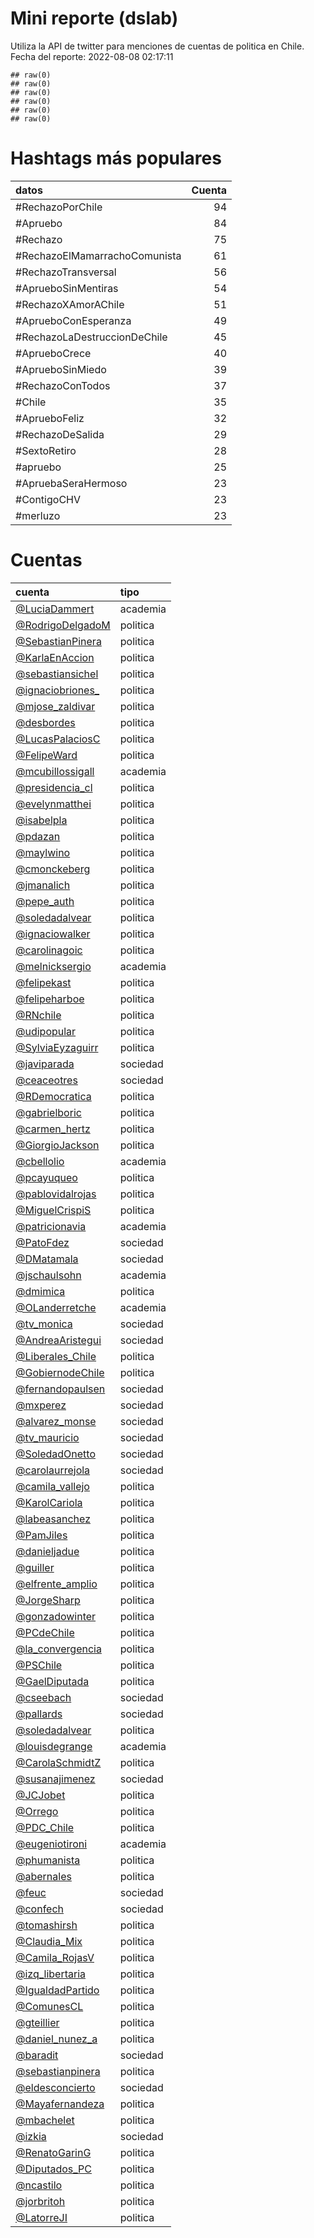 
# Mini reporte (dslab)

Utiliza la API de twitter para menciones de cuentas de politica en
Chile. Fecha del reporte: 2022-08-08 02:17:11

    ## raw(0)
    ## raw(0)
    ## raw(0)
    ## raw(0)
    ## raw(0)
    ## raw(0)

# Hashtags más populares

| datos                          | Cuenta |
|:-------------------------------|-------:|
| \#RechazoPorChile              |     94 |
| \#Apruebo                      |     84 |
| \#Rechazo                      |     75 |
| \#RechazoElMamarrachoComunista |     61 |
| \#RechazoTransversal           |     56 |
| \#AprueboSinMentiras           |     54 |
| \#RechazoXAmorAChile           |     51 |
| \#AprueboConEsperanza          |     49 |
| \#RechazoLaDestruccionDeChile  |     45 |
| \#AprueboCrece                 |     40 |
| \#AprueboSinMiedo              |     39 |
| \#RechazoConTodos              |     37 |
| \#Chile                        |     35 |
| \#AprueboFeliz                 |     32 |
| \#RechazoDeSalida              |     29 |
| \#SextoRetiro                  |     28 |
| \#apruebo                      |     25 |
| \#ApruebaSeraHermoso           |     23 |
| \#ContigoCHV                   |     23 |
| \#merluzo                      |     23 |

# Cuentas

| cuenta                                                                              | tipo     |
|:------------------------------------------------------------------------------------|:---------|
| <a href="https://twitter.com/LuciaDammert" target="_blank">@LuciaDammert</a>        | academia |
| <a href="https://twitter.com/RodrigoDelgadoM" target="_blank">@RodrigoDelgadoM</a>  | politica |
| <a href="https://twitter.com/SebastianPinera" target="_blank">@SebastianPinera</a>  | politica |
| <a href="https://twitter.com/KarlaEnAccion" target="_blank">@KarlaEnAccion</a>      | politica |
| <a href="https://twitter.com/sebastiansichel" target="_blank">@sebastiansichel</a>  | politica |
| <a href="https://twitter.com/ignaciobriones_" target="_blank">@ignaciobriones\_</a> | politica |
| <a href="https://twitter.com/mjose_zaldivar" target="_blank">@mjose_zaldivar</a>    | politica |
| <a href="https://twitter.com/desbordes" target="_blank">@desbordes</a>              | politica |
| <a href="https://twitter.com/LucasPalaciosC" target="_blank">@LucasPalaciosC</a>    | politica |
| <a href="https://twitter.com/FelipeWard" target="_blank">@FelipeWard</a>            | politica |
| <a href="https://twitter.com/mcubillossigall" target="_blank">@mcubillossigall</a>  | academia |
| <a href="https://twitter.com/presidencia_cl" target="_blank">@presidencia_cl</a>    | politica |
| <a href="https://twitter.com/evelynmatthei" target="_blank">@evelynmatthei</a>      | politica |
| <a href="https://twitter.com/isabelpla" target="_blank">@isabelpla</a>              | politica |
| <a href="https://twitter.com/pdazan" target="_blank">@pdazan</a>                    | politica |
| <a href="https://twitter.com/maylwino" target="_blank">@maylwino</a>                | politica |
| <a href="https://twitter.com/cmonckeberg" target="_blank">@cmonckeberg</a>          | politica |
| <a href="https://twitter.com/jmanalich" target="_blank">@jmanalich</a>              | politica |
| <a href="https://twitter.com/pepe_auth" target="_blank">@pepe_auth</a>              | politica |
| <a href="https://twitter.com/soledadalvear" target="_blank">@soledadalvear</a>      | politica |
| <a href="https://twitter.com/ignaciowalker" target="_blank">@ignaciowalker</a>      | politica |
| <a href="https://twitter.com/carolinagoic" target="_blank">@carolinagoic</a>        | politica |
| <a href="https://twitter.com/melnicksergio" target="_blank">@melnicksergio</a>      | academia |
| <a href="https://twitter.com/felipekast" target="_blank">@felipekast</a>            | politica |
| <a href="https://twitter.com/felipeharboe" target="_blank">@felipeharboe</a>        | politica |
| <a href="https://twitter.com/RNchile" target="_blank">@RNchile</a>                  | politica |
| <a href="https://twitter.com/udipopular" target="_blank">@udipopular</a>            | politica |
| <a href="https://twitter.com/SylviaEyzaguirr" target="_blank">@SylviaEyzaguirr</a>  | politica |
| <a href="https://twitter.com/javiparada" target="_blank">@javiparada</a>            | sociedad |
| <a href="https://twitter.com/ceaceotres" target="_blank">@ceaceotres</a>            | sociedad |
| <a href="https://twitter.com/RDemocratica" target="_blank">@RDemocratica</a>        | politica |
| <a href="https://twitter.com/gabrielboric" target="_blank">@gabrielboric</a>        | politica |
| <a href="https://twitter.com/carmen_hertz" target="_blank">@carmen_hertz</a>        | politica |
| <a href="https://twitter.com/GiorgioJackson" target="_blank">@GiorgioJackson</a>    | politica |
| <a href="https://twitter.com/cbellolio" target="_blank">@cbellolio</a>              | academia |
| <a href="https://twitter.com/pcayuqueo" target="_blank">@pcayuqueo</a>              | politica |
| <a href="https://twitter.com/pablovidalrojas" target="_blank">@pablovidalrojas</a>  | politica |
| <a href="https://twitter.com/MiguelCrispiS" target="_blank">@MiguelCrispiS</a>      | politica |
| <a href="https://twitter.com/patricionavia" target="_blank">@patricionavia</a>      | academia |
| <a href="https://twitter.com/PatoFdez" target="_blank">@PatoFdez</a>                | sociedad |
| <a href="https://twitter.com/DMatamala" target="_blank">@DMatamala</a>              | sociedad |
| <a href="https://twitter.com/jschaulsohn" target="_blank">@jschaulsohn</a>          | academia |
| <a href="https://twitter.com/dmimica" target="_blank">@dmimica</a>                  | politica |
| <a href="https://twitter.com/OLanderretche" target="_blank">@OLanderretche</a>      | academia |
| <a href="https://twitter.com/tv_monica" target="_blank">@tv_monica</a>              | sociedad |
| <a href="https://twitter.com/AndreaAristegui" target="_blank">@AndreaAristegui</a>  | sociedad |
| <a href="https://twitter.com/Liberales_Chile" target="_blank">@Liberales_Chile</a>  | politica |
| <a href="https://twitter.com/GobiernodeChile" target="_blank">@GobiernodeChile</a>  | politica |
| <a href="https://twitter.com/fernandopaulsen" target="_blank">@fernandopaulsen</a>  | sociedad |
| <a href="https://twitter.com/mxperez" target="_blank">@mxperez</a>                  | sociedad |
| <a href="https://twitter.com/alvarez_monse" target="_blank">@alvarez_monse</a>      | sociedad |
| <a href="https://twitter.com/tv_mauricio" target="_blank">@tv_mauricio</a>          | sociedad |
| <a href="https://twitter.com/SoledadOnetto" target="_blank">@SoledadOnetto</a>      | sociedad |
| <a href="https://twitter.com/carolaurrejola" target="_blank">@carolaurrejola</a>    | sociedad |
| <a href="https://twitter.com/camila_vallejo" target="_blank">@camila_vallejo</a>    | politica |
| <a href="https://twitter.com/KarolCariola" target="_blank">@KarolCariola</a>        | politica |
| <a href="https://twitter.com/labeasanchez" target="_blank">@labeasanchez</a>        | politica |
| <a href="https://twitter.com/PamJiles" target="_blank">@PamJiles</a>                | politica |
| <a href="https://twitter.com/danieljadue" target="_blank">@danieljadue</a>          | politica |
| <a href="https://twitter.com/guiller" target="_blank">@guiller</a>                  | politica |
| <a href="https://twitter.com/elfrente_amplio" target="_blank">@elfrente_amplio</a>  | politica |
| <a href="https://twitter.com/JorgeSharp" target="_blank">@JorgeSharp</a>            | politica |
| <a href="https://twitter.com/gonzadowinter" target="_blank">@gonzadowinter</a>      | politica |
| <a href="https://twitter.com/PCdeChile" target="_blank">@PCdeChile</a>              | politica |
| <a href="https://twitter.com/la_convergencia" target="_blank">@la_convergencia</a>  | politica |
| <a href="https://twitter.com/PSChile" target="_blank">@PSChile</a>                  | politica |
| <a href="https://twitter.com/GaelDiputada" target="_blank">@GaelDiputada</a>        | politica |
| <a href="https://twitter.com/cseebach" target="_blank">@cseebach</a>                | sociedad |
| <a href="https://twitter.com/pallards" target="_blank">@pallards</a>                | sociedad |
| <a href="https://twitter.com/soledadalvear" target="_blank">@soledadalvear</a>      | politica |
| <a href="https://twitter.com/louisdegrange" target="_blank">@louisdegrange</a>      | academia |
| <a href="https://twitter.com/CarolaSchmidtZ" target="_blank">@CarolaSchmidtZ</a>    | politica |
| <a href="https://twitter.com/susanajimenez" target="_blank">@susanajimenez</a>      | sociedad |
| <a href="https://twitter.com/JCJobet" target="_blank">@JCJobet</a>                  | politica |
| <a href="https://twitter.com/Orrego" target="_blank">@Orrego</a>                    | politica |
| <a href="https://twitter.com/PDC_Chile" target="_blank">@PDC_Chile</a>              | politica |
| <a href="https://twitter.com/eugeniotironi" target="_blank">@eugeniotironi</a>      | academia |
| <a href="https://twitter.com/phumanista" target="_blank">@phumanista</a>            | politica |
| <a href="https://twitter.com/abernales" target="_blank">@abernales</a>              | politica |
| <a href="https://twitter.com/feuc" target="_blank">@feuc</a>                        | sociedad |
| <a href="https://twitter.com/confech" target="_blank">@confech</a>                  | sociedad |
| <a href="https://twitter.com/tomashirsh" target="_blank">@tomashirsh</a>            | politica |
| <a href="https://twitter.com/Claudia_Mix" target="_blank">@Claudia_Mix</a>          | politica |
| <a href="https://twitter.com/Camila_RojasV" target="_blank">@Camila_RojasV</a>      | politica |
| <a href="https://twitter.com/izq_libertaria" target="_blank">@izq_libertaria</a>    | politica |
| <a href="https://twitter.com/IgualdadPartido" target="_blank">@IgualdadPartido</a>  | politica |
| <a href="https://twitter.com/ComunesCL" target="_blank">@ComunesCL</a>              | politica |
| <a href="https://twitter.com/gteillier" target="_blank">@gteillier</a>              | politica |
| <a href="https://twitter.com/daniel_nunez_a" target="_blank">@daniel_nunez_a</a>    | politica |
| <a href="https://twitter.com/baradit" target="_blank">@baradit</a>                  | sociedad |
| <a href="https://twitter.com/sebastianpinera" target="_blank">@sebastianpinera</a>  | politica |
| <a href="https://twitter.com/eldesconcierto" target="_blank">@eldesconcierto</a>    | sociedad |
| <a href="https://twitter.com/Mayafernandeza" target="_blank">@Mayafernandeza</a>    | politica |
| <a href="https://twitter.com/mbachelet" target="_blank">@mbachelet</a>              | politica |
| <a href="https://twitter.com/izkia" target="_blank">@izkia</a>                      | sociedad |
| <a href="https://twitter.com/RenatoGarinG" target="_blank">@RenatoGarinG</a>        | politica |
| <a href="https://twitter.com/Diputados_PC" target="_blank">@Diputados_PC</a>        | politica |
| <a href="https://twitter.com/ncastilo" target="_blank">@ncastilo</a>                | politica |
| <a href="https://twitter.com/jorbritoh" target="_blank">@jorbritoh</a>              | politica |
| <a href="https://twitter.com/LatorreJI" target="_blank">@LatorreJI</a>              | politica |

